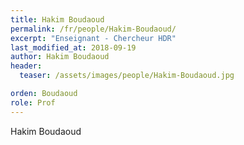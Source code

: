 ```yaml
---
title: Hakim Boudaoud
permalink: /fr/people/Hakim-Boudaoud/
excerpt: "Enseignant - Chercheur HDR"
last_modified_at: 2018-09-19
author: Hakim Boudaoud
header:
  teaser: /assets/images/people/Hakim-Boudaoud.jpg

orden: Boudaoud
role: Prof
---
```


Hakim Boudaoud